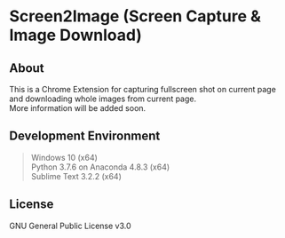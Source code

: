 # Screen2Image (Screen Capture & Image Download)

## About

This is a Chrome Extension for capturing fullscreen shot on current page and downloading whole images from current page.  
More information will be added soon.

## Development Environment

> Windows 10 (x64)  
> Python 3.7.6 on Anaconda 4.8.3 (x64)  
> Sublime Text 3.2.2 (x64)  

## License

GNU General Public License v3.0
